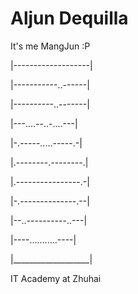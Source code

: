 # Aljun Dequilla



It's me MangJun :P



|-------------------|

|-----------..------|

|----------..-------|

|---....--..-....---|

|-.-----.....-----.-|

|.--------.--------.|

|.----------------.-|

|-.--------------.--|

|--..----------..---|

|----...........----|

|___________________|	


IT Academy at Zhuhai